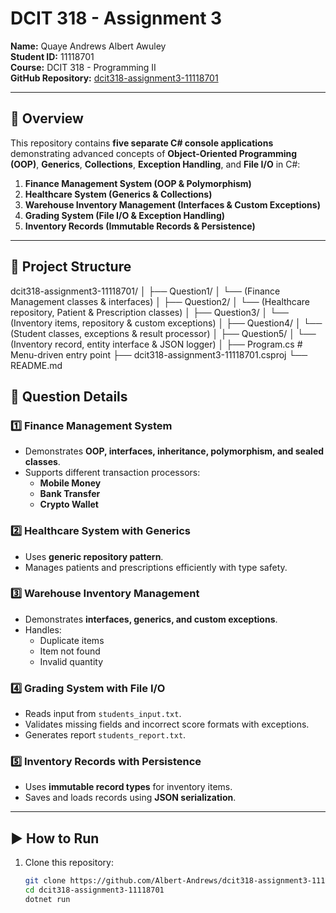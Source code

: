 # DCIT 318 - Assignment 3

**Name:** Quaye Andrews Albert Awuley  
**Student ID:** 11118701  
**Course:** DCIT 318 - Programming II  
**GitHub Repository:** [dcit318-assignment3-11118701](https://github.com/Albert-Andrews/dcit318-assignment3-11118701.git)

---

## 📌 Overview
This repository contains **five separate C# console applications** demonstrating advanced concepts of **Object-Oriented Programming (OOP)**, **Generics**, **Collections**, **Exception Handling**, and **File I/O** in C#:

1. **Finance Management System (OOP & Polymorphism)**
2. **Healthcare System (Generics & Collections)**
3. **Warehouse Inventory Management (Interfaces & Custom Exceptions)**
4. **Grading System (File I/O & Exception Handling)**
5. **Inventory Records (Immutable Records & Persistence)**

---

## 📂 Project Structure

dcit318-assignment3-11118701/
│
├── Question1/
│ └── (Finance Management classes & interfaces)
│
├── Question2/
│ └── (Healthcare repository, Patient & Prescription classes)
│
├── Question3/
│ └── (Inventory items, repository & custom exceptions)
│
├── Question4/
│ └── (Student classes, exceptions & result processor)
│
├── Question5/
│ └── (Inventory record, entity interface & JSON logger)
│
├── Program.cs # Menu-driven entry point
├── dcit318-assignment3-11118701.csproj
└── README.md



## 📝 Question Details

### 1️⃣ Finance Management System
- Demonstrates **OOP, interfaces, inheritance, polymorphism, and sealed classes**.  
- Supports different transaction processors:  
  - **Mobile Money**
  - **Bank Transfer**
  - **Crypto Wallet**

### 2️⃣ Healthcare System with Generics
- Uses **generic repository pattern**.  
- Manages patients and prescriptions efficiently with type safety.  

### 3️⃣ Warehouse Inventory Management
- Demonstrates **interfaces, generics, and custom exceptions**.  
- Handles:  
  - Duplicate items  
  - Item not found  
  - Invalid quantity  

### 4️⃣ Grading System with File I/O
- Reads input from `students_input.txt`.  
- Validates missing fields and incorrect score formats with exceptions.  
- Generates report `students_report.txt`.  

### 5️⃣ Inventory Records with Persistence
- Uses **immutable record types** for inventory items.  
- Saves and loads records using **JSON serialization**.  

---

## ▶ How to Run
1. Clone this repository:
   ```bash
   git clone https://github.com/Albert-Andrews/dcit318-assignment3-11118701.git.git
   cd dcit318-assignment3-11118701
   dotnet run
